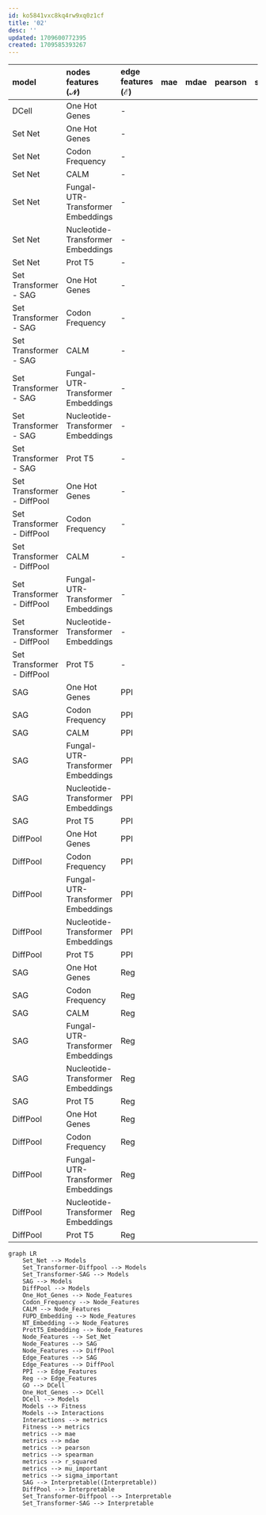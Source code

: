 ```yaml
---
id: ko5841vxc8kq4rw9xq0z1cf
title: '02'
desc: ''
updated: 1709600772395
created: 1709585393267
---
```



| model                      | nodes features $(\mathcal{N})$    | edge features $(\mathcal{E})$ | mae | mdae | pearson | spearman | $r^2$ | $\mu$(1.0-1.1) | $\sigma$(1.0-1.1) | $\mu$(1.1-1.2) | $\sigma$(1.1-1.2) |
|:---------------------------|:----------------------------------|:------------------------------|:----|:-----|:--------|:---------|:------|:---------------|:------------------|:---------------|:------------------|
| DCell                      | One Hot Genes                     | -                             |     |      |         |          |       |                |                   |                |                   |
| Set Net                    | One Hot Genes                     | -                             |     |      |         |          |       |                |                   |                |                   |
| Set Net                    | Codon Frequency                   | -                             |     |      |         |          |       |                |                   |                |                   |
| Set Net                    | CALM                              | -                             |     |      |         |          |       |                |                   |                |                   |
| Set Net                    | Fungal-UTR-Transformer Embeddings | -                             |     |      |         |          |       |                |                   |                |                   |
| Set Net                    | Nucleotide-Transformer Embeddings | -                             |     |      |         |          |       |                |                   |                |                   |
| Set Net                    | Prot T5                           | -                             |     |      |         |          |       |                |                   |                |                   |
| Set Transformer - SAG      | One Hot Genes                     | -                             |     |      |         |          |       |                |                   |                |                   |
| Set Transformer - SAG      | Codon Frequency                   | -                             |     |      |         |          |       |                |                   |                |                   |
| Set Transformer - SAG      | CALM                              | -                             |     |      |         |          |       |                |                   |                |                   |
| Set Transformer - SAG      | Fungal-UTR-Transformer Embeddings | -                             |     |      |         |          |       |                |                   |                |                   |
| Set Transformer - SAG      | Nucleotide-Transformer Embeddings | -                             |     |      |         |          |       |                |                   |                |                   |
| Set Transformer - SAG      | Prot T5                           | -                             |     |      |         |          |       |                |                   |                |                   |
| Set Transformer - DiffPool | One Hot Genes                     | -                             |     |      |         |          |       |                |                   |                |                   |
| Set Transformer - DiffPool | Codon Frequency                   | -                             |     |      |         |          |       |                |                   |                |                   |
| Set Transformer - DiffPool | CALM                              | -                             |     |      |         |          |       |                |                   |                |                   |
| Set Transformer - DiffPool | Fungal-UTR-Transformer Embeddings | -                             |     |      |         |          |       |                |                   |                |                   |
| Set Transformer - DiffPool | Nucleotide-Transformer Embeddings | -                             |     |      |         |          |       |                |                   |                |                   |
| Set Transformer - DiffPool | Prot T5                           | -                             |     |      |         |          |       |                |                   |                |                   |
| SAG                        | One Hot Genes                     | PPI                           |     |      |         |          |       |                |                   |                |                   |
| SAG                        | Codon Frequency                   | PPI                           |     |      |         |          |       |                |                   |                |                   |
| SAG                        | CALM                              | PPI                           |     |      |         |          |       |                |                   |                |                   |
| SAG                        | Fungal-UTR-Transformer Embeddings | PPI                           |     |      |         |          |       |                |                   |                |                   |
| SAG                        | Nucleotide-Transformer Embeddings | PPI                           |     |      |         |          |       |                |                   |                |                   |
| SAG                        | Prot T5                           | PPI                           |     |      |         |          |       |                |                   |                |                   |
| DiffPool                   | One Hot Genes                     | PPI                           |     |      |         |          |       |                |                   |                |                   |
| DiffPool                   | Codon Frequency                   | PPI                           |     |      |         |          |       |                |                   |                |                   |
| DiffPool                   | Fungal-UTR-Transformer Embeddings | PPI                           |     |      |         |          |       |                |                   |                |                   |
| DiffPool                   | Nucleotide-Transformer Embeddings | PPI                           |     |      |         |          |       |                |                   |                |                   |
| DiffPool                   | Prot T5                           | PPI                           |     |      |         |          |       |                |                   |                |                   |
| SAG                        | One Hot Genes                     | Reg                           |     |      |         |          |       |                |                   |                |                   |
| SAG                        | Codon Frequency                   | Reg                           |     |      |         |          |       |                |                   |                |                   |
| SAG                        | CALM                              | Reg                           |     |      |         |          |       |                |                   |                |                   |
| SAG                        | Fungal-UTR-Transformer Embeddings | Reg                           |     |      |         |          |       |                |                   |                |                   |
| SAG                        | Nucleotide-Transformer Embeddings | Reg                           |     |      |         |          |       |                |                   |                |                   |
| SAG                        | Prot T5                           | Reg                           |     |      |         |          |       |                |                   |                |                   |
| DiffPool                   | One Hot Genes                     | Reg                           |     |      |         |          |       |                |                   |                |                   |
| DiffPool                   | Codon Frequency                   | Reg                           |     |      |         |          |       |                |                   |                |                   |
| DiffPool                   | Fungal-UTR-Transformer Embeddings | Reg                           |     |      |         |          |       |                |                   |                |                   |
| DiffPool                   | Nucleotide-Transformer Embeddings | Reg                           |     |      |         |          |       |                |                   |                |                   |
| DiffPool                   | Prot T5                           | Reg                           |     |      |         |          |       |                |                   |                |                   |

```mermaid
graph LR
    Set_Net --> Models
    Set_Transformer-Diffpool --> Models
    Set_Transformer-SAG --> Models
    SAG --> Models
    DiffPool --> Models
    One_Hot_Genes --> Node_Features
    Codon_Frequency --> Node_Features
    CALM --> Node_Features
    FUPD_Embedding --> Node_Features
    NT_Embedding --> Node_Features
    ProtT5_Embedding --> Node_Features
    Node_Features --> Set_Net
    Node_Features --> SAG
    Node_Features --> DiffPool
    Edge_Features --> SAG
    Edge_Features --> DiffPool
    PPI --> Edge_Features 
    Reg --> Edge_Features 
    GO --> DCell
    One_Hot_Genes --> DCell
    DCell --> Models
    Models --> Fitness
    Models --> Interactions
    Interactions --> metrics
    Fitness --> metrics 
    metrics --> mae
    metrics --> mdae
    metrics --> pearson
    metrics --> spearman
    metrics --> r_squared
    metrics --> mu_important
    metrics --> sigma_important
    SAG --> Interpretable((Interpretable))
    DiffPool --> Interpretable
    Set_Transformer-Diffpool --> Interpretable
    Set_Transformer-SAG --> Interpretable
```
